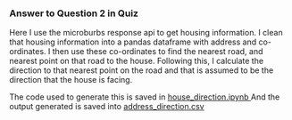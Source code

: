 ### Answer to Question 2 in Quiz
Here I use the microburbs response api to get housing information.
I clean that housing information into a pandas dataframe with address and co-ordinates.
I then use these co-ordinates to find the nearest road, and nearest point on that road to the house.
Following this, I calculate the direction to that nearest point on the road and that is assumed to be the direction that the house is facing.

The code used to generate this is saved in 
[house_direction.ipynb
](https://github.com/GeraldFreis/ResponseForTest/blob/main/house_direction.ipynb)And the output generated is saved into 
[address_direction.csv
](https://github.com/GeraldFreis/ResponseForTest/blob/main/address_direction.csv)
